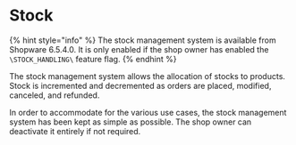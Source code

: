 # Stock

{% hint style="info" %}
The stock management system is available from Shopware 6.5.4.0. It is only enabled if the shop owner has enabled the `\STOCK_HANDLING\` feature flag.
{% endhint %}

The stock management system allows the allocation of stocks to products. Stock is incremented and decremented as orders are placed, modified, canceled, and refunded.

In order to accommodate for the various use cases, the stock management system has been kept as simple as possible. The shop owner can deactivate it entirely if not required.
